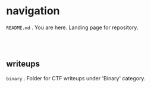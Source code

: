 # navigation
`README.md` . You are here. Landing page for repository.

<br><br>
## writeups
`binary` . Folder for CTF writeups under 'Binary' category.
